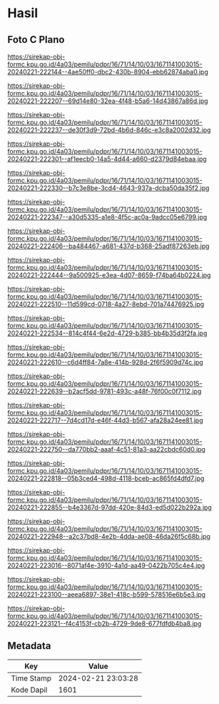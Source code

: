 # Hasil

## Foto C Plano

https://sirekap-obj-formc.kpu.go.id/4a03/pemilu/pdpr/16/71/14/10/03/1671141003015-20240221-222144--4ae50ff0-dbc2-430b-8904-ebb62874aba0.jpg

https://sirekap-obj-formc.kpu.go.id/4a03/pemilu/pdpr/16/71/14/10/03/1671141003015-20240221-222207--69d14e80-32ea-4f48-b5a6-14d43867a86d.jpg

https://sirekap-obj-formc.kpu.go.id/4a03/pemilu/pdpr/16/71/14/10/03/1671141003015-20240221-222237--de30f3d9-72bd-4b6d-846c-e3c8a2002d32.jpg

https://sirekap-obj-formc.kpu.go.id/4a03/pemilu/pdpr/16/71/14/10/03/1671141003015-20240221-222301--af1eecb0-14a5-4d44-a660-d2379d84ebaa.jpg

https://sirekap-obj-formc.kpu.go.id/4a03/pemilu/pdpr/16/71/14/10/03/1671141003015-20240221-222330--b7c3e8be-3cd4-4643-937a-dcba50da35f2.jpg

https://sirekap-obj-formc.kpu.go.id/4a03/pemilu/pdpr/16/71/14/10/03/1671141003015-20240221-222347--a30d5335-a1e8-4f5c-ac0a-9adcc05e6799.jpg

https://sirekap-obj-formc.kpu.go.id/4a03/pemilu/pdpr/16/71/14/10/03/1671141003015-20240221-222406--ba484467-a681-437d-b368-25adf87263eb.jpg

https://sirekap-obj-formc.kpu.go.id/4a03/pemilu/pdpr/16/71/14/10/03/1671141003015-20240221-222444--9a500925-e3ea-4d07-8659-f74ba64b0224.jpg

https://sirekap-obj-formc.kpu.go.id/4a03/pemilu/pdpr/16/71/14/10/03/1671141003015-20240221-222510--11d599cd-0718-4a27-8ebd-701a74476925.jpg

https://sirekap-obj-formc.kpu.go.id/4a03/pemilu/pdpr/16/71/14/10/03/1671141003015-20240221-222534--814c4f44-6e2d-4729-b385-bb4b35d3f2fa.jpg

https://sirekap-obj-formc.kpu.go.id/4a03/pemilu/pdpr/16/71/14/10/03/1671141003015-20240221-222610--c6d4ff84-7a8e-414b-928d-2f6f5909d74c.jpg

https://sirekap-obj-formc.kpu.go.id/4a03/pemilu/pdpr/16/71/14/10/03/1671141003015-20240221-222639--b2acf5dd-9781-493c-a48f-76f00c0f7112.jpg

https://sirekap-obj-formc.kpu.go.id/4a03/pemilu/pdpr/16/71/14/10/03/1671141003015-20240221-222717--7d4cd17d-e46f-44d3-b567-afa28a24ee81.jpg

https://sirekap-obj-formc.kpu.go.id/4a03/pemilu/pdpr/16/71/14/10/03/1671141003015-20240221-222750--da770bb2-aaaf-4c51-81a3-aa22cbdc60d0.jpg

https://sirekap-obj-formc.kpu.go.id/4a03/pemilu/pdpr/16/71/14/10/03/1671141003015-20240221-222818--05b3ced4-498d-4118-bceb-ac865fd4dfd7.jpg

https://sirekap-obj-formc.kpu.go.id/4a03/pemilu/pdpr/16/71/14/10/03/1671141003015-20240221-222855--b4e3367d-97dd-420e-84d3-ed5d022b292a.jpg

https://sirekap-obj-formc.kpu.go.id/4a03/pemilu/pdpr/16/71/14/10/03/1671141003015-20240221-222948--a2c37bd8-4e2b-4dda-ae08-46da26f5c68b.jpg

https://sirekap-obj-formc.kpu.go.id/4a03/pemilu/pdpr/16/71/14/10/03/1671141003015-20240221-223016--8071af4e-3910-4a1d-aa49-0422b705c4e4.jpg

https://sirekap-obj-formc.kpu.go.id/4a03/pemilu/pdpr/16/71/14/10/03/1671141003015-20240221-223100--aeea6897-38e1-418c-b599-578516e6b5e3.jpg

https://sirekap-obj-formc.kpu.go.id/4a03/pemilu/pdpr/16/71/14/10/03/1671141003015-20240221-223121--f4c4153f-cb2b-4729-9de8-677fdfdb4ba8.jpg


## Metadata

| Key        | Value               |
| ---------- | ------------------- |
| Time Stamp | 2024-02-21 23:03:28 |
| Kode Dapil | 1601                |



